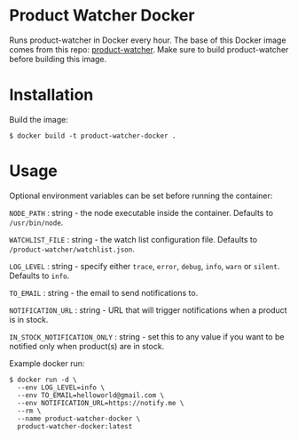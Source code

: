 # Product Watcher Docker
Runs product-watcher in Docker every hour. The base of this Docker image comes 
from this repo: [product-watcher](https://github.com/fusoya59/product-watcher).
Make sure to build product-watcher before building this image.

# Installation
Build the image:
```
$ docker build -t product-watcher-docker .
```

# Usage
Optional environment variables can be set before running the container:

`NODE_PATH` : string - the node executable inside the container.
Defaults to `/usr/bin/node`.

`WATCHLIST_FILE` : string - the watch list configuration file. Defaults
to `/product-watcher/watchlist.json`.

`LOG_LEVEL` : string - specify either `trace`, `error`, `debug`, `info`, `warn`
or `silent`. Defaults to `info`.

`TO_EMAIL` : string - the email to send notifications to. 

`NOTIFICATION_URL` : string - URL that will trigger notifications when a
product is in stock.

`IN_STOCK_NOTIFICATION_ONLY` : string - set this to any value if you want to
be notified only when product(s) are in stock. 


Example docker run:
```
$ docker run -d \
  --env LOG_LEVEL=info \
  --env TO_EMAIL=helloworld@gmail.com \
  --env NOTIFICATION_URL=https://notify.me \
  --rm \
  --name product-watcher-docker \
  product-watcher-docker:latest
```